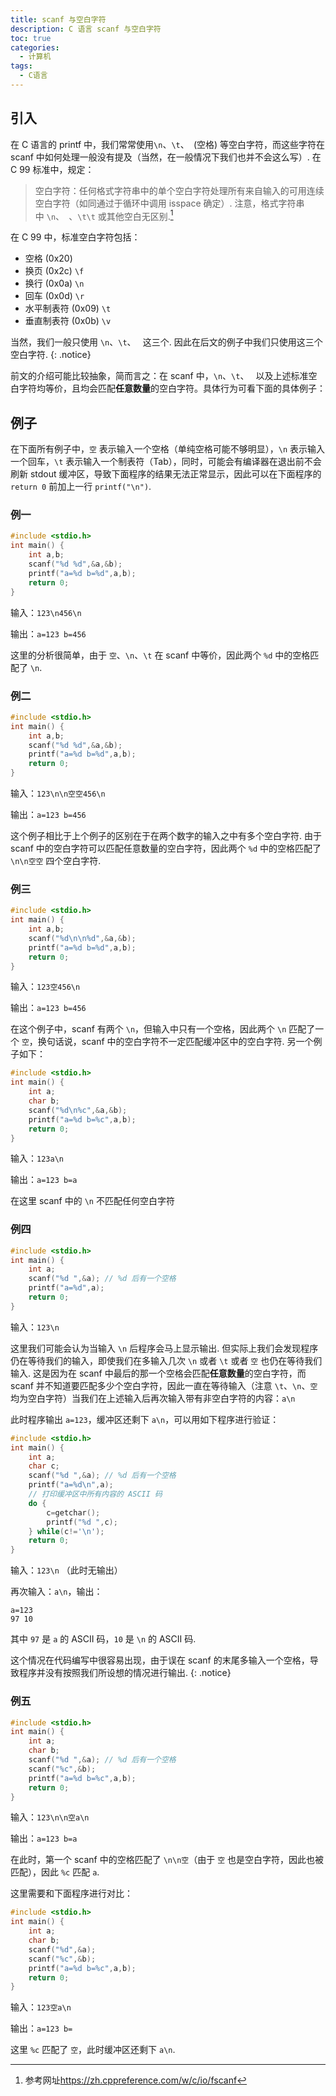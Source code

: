 ```yaml
---
title: scanf 与空白字符
description: C 语言 scanf 与空白字符
toc: true
categories:
  - 计算机
tags:
  - C语言
---
```


<!-- more -->

## 引入

在 C 语言的 printf 中，我们常常使用`\n`、`\t`、` `(空格) 等空白字符，而这些字符在 scanf 中如何处理一般没有提及（当然，在一般情况下我们也并不会这么写）. 在 C 99 标准中，规定：

> 空白字符：任何格式字符串中的单个空白字符处理所有来自输入的可用连续空白字符（如同通过于循环中调用 isspace 确定）. 注意，格式字符串中 `\n`、` `、`\t\t` 或其他空白无区别.[^1]

在 C 99 中，标准空白字符包括：
- 空格 (0x20) ` `
- 换页 (0x2c) `\f`
- 换行 (0x0a) `\n`
- 回车 (0x0d) `\r`
- 水平制表符 (0x09) `\t`
- 垂直制表符 (0x0b) `\v`

当然，我们一般只使用 `\n`、`\t`、` ` 这三个. 因此在后文的例子中我们只使用这三个空白字符.
{: .notice}

前文的介绍可能比较抽象，简而言之：在 scanf 中，`\n`、`\t`、` ` 以及上述标准空白字符均等价，且均会匹配**任意数量**的空白字符。具体行为可看下面的具体例子：

## 例子

在下面所有例子中，`空` 表示输入一个空格（单纯空格可能不够明显），`\n` 表示输入一个回车，`\t` 表示输入一个制表符（Tab），同时，可能会有编译器在退出前不会刷新 stdout 缓冲区，导致下面程序的结果无法正常显示，因此可以在下面程序的 `return 0` 前加上一行 `printf("\n")`.

### 例一

```c
#include <stdio.h>
int main() {
    int a,b;
    scanf("%d %d",&a,&b);
    printf("a=%d b=%d",a,b);
    return 0;
}
```

输入：`123\n456\n`

输出：`a=123 b=456`

这里的分析很简单，由于 `空`、`\n`、`\t` 在 scanf 中等价，因此两个 `%d` 中的空格匹配了 `\n`.

### 例二

```c
#include <stdio.h>
int main() {
    int a,b;
    scanf("%d %d",&a,&b);
    printf("a=%d b=%d",a,b);
    return 0;
}
```

输入：`123\n\n空空456\n`

输出：`a=123 b=456`

这个例子相比于上个例子的区别在于在两个数字的输入之中有多个空白字符. 由于 scanf 中的空白字符可以匹配任意数量的空白字符，因此两个 `%d` 中的空格匹配了 `\n\n空空` 四个空白字符.

### 例三

```c
#include <stdio.h>
int main() {
    int a,b;
    scanf("%d\n\n%d",&a,&b);
    printf("a=%d b=%d",a,b);
    return 0;
}
```

输入：`123空456\n`

输出：`a=123 b=456`

在这个例子中，scanf 有两个 `\n`，但输入中只有一个空格，因此两个 `\n` 匹配了一个 `空`，换句话说，scanf 中的空白字符不一定匹配缓冲区中的空白字符. 另一个例子如下：

```c
#include <stdio.h>
int main() {
    int a;
    char b;
    scanf("%d\n%c",&a,&b);
    printf("a=%d b=%c",a,b);
    return 0;
}
```

输入：`123a\n`

输出：`a=123 b=a`

在这里 scanf 中的 `\n` 不匹配任何空白字符

### 例四

```c
#include <stdio.h>
int main() {
    int a;
    scanf("%d ",&a); // %d 后有一个空格
    printf("a=%d",a);
    return 0;
}
```

输入：`123\n`

这里我们可能会认为当输入 `\n` 后程序会马上显示输出. 但实际上我们会发现程序仍在等待我们的输入，即使我们在多输入几次 `\n` 或者 `\t` 或者 `空` 也仍在等待我们输入. 这是因为在 scanf 中最后的那一个空格会匹配**任意数量**的空白字符，而 scanf 并不知道要匹配多少个空白字符，因此一直在等待输入（注意 `\t`、`\n`、`空` 均为空白字符）当我们在上述输入后再次输入带有非空白字符的内容：`a\n`

此时程序输出 `a=123`，缓冲区还剩下 `a\n`，可以用如下程序进行验证：

```c
#include <stdio.h>
int main() {
    int a;
    char c;
    scanf("%d ",&a); // %d 后有一个空格
    printf("a=%d\n",a);
    // 打印缓冲区中所有内容的 ASCII 码
    do {
        c=getchar();
        printf("%d ",c);
    } while(c!='\n');
    return 0;
}
```

 输入：`123\n` （此时无输出）
 
 再次输入：`a\n`，输出：

```
a=123
97 10
``` 

其中 `97` 是 `a` 的 ASCII 码，`10` 是 `\n` 的 ASCII 码.

这个情况在代码编写中很容易出现，由于误在 scanf 的末尾多输入一个空格，导致程序并没有按照我们所设想的情况进行输出.
{: .notice}

### 例五

```c
#include <stdio.h>
int main() {
    int a;
    char b;
    scanf("%d ",&a); // %d 后有一个空格
    scanf("%c",&b);
    printf("a=%d b=%c",a,b);
    return 0;
}
```

输入：`123\n\n空a\n`

输出：`a=123 b=a`

在此时，第一个 scanf 中的空格匹配了 `\n\n空`（由于 `空` 也是空白字符，因此也被匹配），因此 `%c` 匹配 `a`.

这里需要和下面程序进行对比：

```c
#include <stdio.h>
int main() {
    int a;
    char b;
    scanf("%d",&a);
    scanf("%c",&b);
    printf("a=%d b=%c",a,b);
    return 0;
}
```

输入：`123空a\n`

输出：`a=123 b= `

这里 `%c` 匹配了 `空`，此时缓冲区还剩下 `a\n`.

[^1]:参考网址<https://zh.cppreference.com/w/c/io/fscanf>